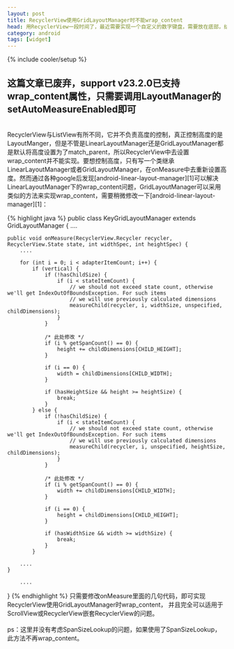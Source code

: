 ```yaml
---
layout: post
title: RecyclerView使用GridLayoutManager时不能wrap_content
head: 用RecyclerView一段时间了，最近需要实现一个自定义的数字键盘，需要放在底部，结果发现RecyclerView并不能wrap_content。
category: android
tags: [widget]
---
```

{% include cooler/setup %}

## 这篇文章已废弃，support v23.2.0已支持wrap_content属性，只需要调用LayoutManager的setAutoMeasureEnabled即可
<br>
RecyclerView与ListView有所不同，它并不负责高度的控制，真正控制高度的是LayoutManger，但是不管是LinearLayoutManager还是GridLayoutManager都是默认将高度设置为了match_parent，所以RecyclerView中去设置wrap_content并不能实现。要想控制高度，只有写一个类继承LinearLayoutManager或者GridLayoutManager，在onMeasure中去重新设置高度。然而通过各种google后发现[android-linear-layout-manager][1]可以解决LinearLayoutManager下的wrap_content问题，GridLayoutManager可以采用类似的方法来实现wrap_content，需要稍微修改一下[android-linear-layout-manager][1]：

{% highlight java %}
public class KeyGridLayoutManager extends GridLayoutManager {
		....
	
	public void onMeasure(RecyclerView.Recycler recycler, RecyclerView.State state, int widthSpec, int heightSpec) {
		....

		for (int i = 0; i < adapterItemCount; i++) {
			if (vertical) {
				if (!hasChildSize) {
					if (i < stateItemCount) {
						// we should not exceed state count, otherwise we'll get IndexOutOfBoundsException. For such items
						// we will use previously calculated dimensions
						measureChild(recycler, i, widthSize, unspecified, childDimensions);
					}
				}

				/* 此处修改 */
				if (i % getSpanCount() == 0) {
					height += childDimensions[CHILD_HEIGHT];
				}

				if (i == 0) {
					width = childDimensions[CHILD_WIDTH];
				}

				if (hasHeightSize && height >= heightSize) {
					break;
				}
			} else {
				if (!hasChildSize) {
					if (i < stateItemCount) {
						// we should not exceed state count, otherwise we'll get IndexOutOfBoundsException. For such items
						// we will use previously calculated dimensions
						measureChild(recycler, i, unspecified, heightSize, childDimensions);
					}
				}

				/* 此处修改 */
				if (i % getSpanCount() == 0) {
					width += childDimensions[CHILD_WIDTH];
				}

				if (i == 0) {
					height = childDimensions[CHILD_HEIGHT];
				}

				if (hasWidthSize && width >= widthSize) {
					break;
				}
			}

		....
	}

		....
}
{% endhighlight %}
只需要修改onMeasure里面的几句代码，即可实现RecyclerView使用GridLayoutManager时wrap_content，
并且完全可以适用于ScrollView或RecyclerView嵌套RecyclerView的问题。
<br/>
<br/>
ps：这里并没有考虑SpanSizeLookup的问题，如果使用了SpanSizeLookup，此方法不再wrap_content。

[1]: https://github.com/serso/android-linear-layout-manager